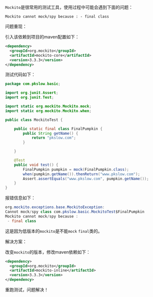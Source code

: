 `Mockito`是很常用的测试工具，使用过程中可能会遇到下面的问题：

`Mockito cannot mock/spy because : - final class`



问题重现：

引入该依赖到项目的maven配置如下：

```xml
<dependency>
  <groupId>org.mockito</groupId>
  <artifactId>mockito-core</artifactId>
  <version>3.3.3</version>
</dependency>
```



测试代码如下：

```java
package com.pkslow.basic;

import org.junit.Assert;
import org.junit.Test;

import static org.mockito.Mockito.mock;
import static org.mockito.Mockito.when;

public class MockitoTest {

    public static final class FinalPumpkin {
        public String getName() {
            return "pkslow.com";
        }

    }

    @Test
    public void test() {
        FinalPumpkin pumpkin = mock(FinalPumpkin.class);
        when(pumpkin.getName()).thenReturn("www.pkslow.com");
        Assert.assertEquals("www.pkslow.com", pumpkin.getName());
    }
}
```



报错信息如下：

```java
org.mockito.exceptions.base.MockitoException: 
Cannot mock/spy class com.pkslow.basic.MockitoTest$FinalPumpkin
Mockito cannot mock/spy because :
 - final class
```

这是因为低版本的`mockito`是不能`mock` `final`类的。



解决方案：

改变`mockito`的版本，修改maven依赖如下：

```xml
<dependency>
  <groupId>org.mockito</groupId>
  <artifactId>mockito-inline</artifactId>
  <version>3.3.3</version>
</dependency>
```



重跑测试，问题解决！

